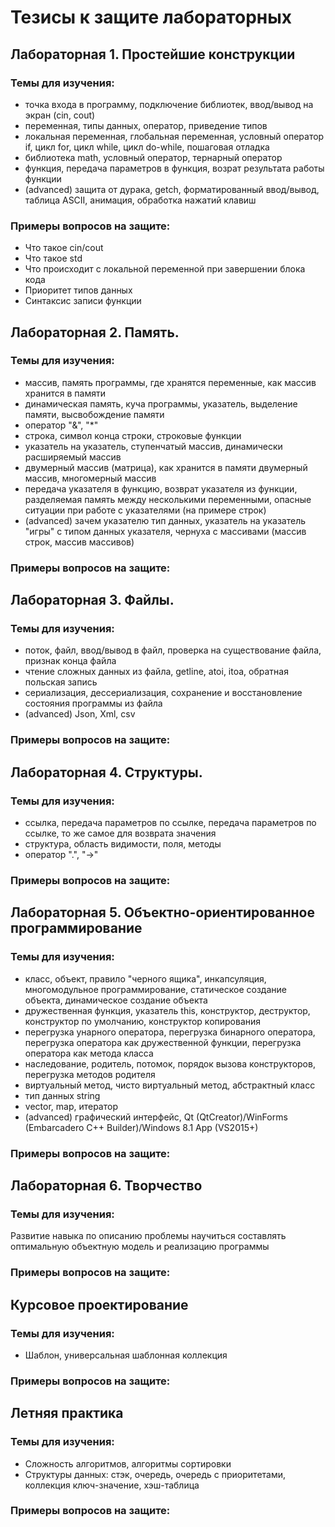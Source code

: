 # Тезисы к защите лабораторных

## Лабораторная 1. Простейшие конструкции
### Темы для изучения: 
* точка входа в программу, подключение библиотек, ввод/вывод на экран (cin, cout)
* переменная, типы данных, оператор, приведение типов
* локальная переменная, глобальная переменная, условный оператор if, цикл for, цикл while, цикл do-while, пошаговая отладка
* библиотека math, условный оператор, тернарный оператор
* функция, передача параметров в функция, возрат результата работы функции
* (advanced) защита от дурака, getch, форматированный ввод/вывод, таблица ASCII, анимация, обработка нажатий клавиш

### Примеры вопросов на защите:
* Что такое cin/cout
* Что такое std
* Что происходит с локальной переменной при завершении блока кода
* Приоритет типов данных
* Синтаксис записи функции

## Лабораторная 2. Память.
### Темы для изучения: 
* массив, память программы, где хранятся переменные, как массив хранится в памяти
* динамическая память, куча программы, указатель, выделение памяти, высвобождение памяти
* оператор "&", "*"
* строка, символ конца строки, строковые функции
* указатель на указатель, ступенчатый массив, динамически расширяемый массив
* двумерный массив (матрица), как хранится в памяти двумерный массив, многомерный массив
* передача указателя в функцию, возврат указателя из функции, разделяемая память между несколькими переменными, опасные ситуации при работе с указателями (на примере строк)
* (advanced) зачем указателю тип данных, указатель на указатель "игры" с типом данных указателя, чернуха с массивами (массив строк, массив массивов)
### Примеры вопросов на защите:

## Лабораторная 3. Файлы.
### Темы для изучения: 
* поток, файл, ввод/вывод в файл, проверка на существование файла, признак конца файла
* чтение сложных данных из файла, getline, atoi, itoa, обратная польская запись
* сериализация, дессериализация, сохранение и восстановление состояния программы из файла
* (advanced) Json, Xml, csv
### Примеры вопросов на защите:

## Лабораторная 4. Структуры.
### Темы для изучения: 
* ссылка, передача параметров по ссылке, передача параметров по ссылке, то же самое для возврата значения
* структура, область видимости, поля, методы
* оператор ".", "->"
### Примеры вопросов на защите:

## Лабораторная 5. Объектно-ориентированное программирование
### Темы для изучения: 
* класс, объект, правило "черного ящика", инкапсуляция, многомодульное программирование, статическое создание объекта, динамическое создание объекта
* дружественная функция, указатель this, конструктор, деструктор, конструктор по умолчанию, конструктор копирования
* перегрузка унарного оператора, перегрузка бинарного оператора, перегрузка оператора как дружественной функции, перегрузка оператора как метода класса
* наследование, родитель, потомок, порядок вызова конструкторов, перегрузка методов родителя
* виртуальный метод, чисто виртуальный метод, абстрактный класс
* тип данных string
* vector, map, итератор
* (advanced) графический интерфейс, Qt (QtCreator)/WinForms (Embarcadero C++ Builder)/Windows 8.1 App (VS2015+)
### Примеры вопросов на защите:

## Лабораторная 6. Творчество
### Темы для изучения: 
Развитие навыка по описанию проблемы научиться составлять оптимальную объектную модель и реализацию программы
### Примеры вопросов на защите:

## Курсовое проектирование
### Темы для изучения: 
* Шаблон, универсальная шаблонная коллекция
### Примеры вопросов на защите:

## Летняя практика
### Темы для изучения: 
* Сложность алгоритмов, алгоритмы сортировки
* Структуры данных: стэк, очередь, очередь с приоритетами, коллекция ключ-значение, хэш-таблица
### Примеры вопросов на защите:
